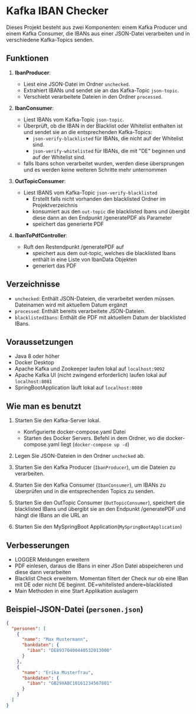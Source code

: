 # Kafka IBAN Checker

Dieses Projekt besteht aus zwei Komponenten: einem Kafka Producer und einem Kafka Consumer, die IBANs aus einer
JSON-Datei verarbeiten und in verschiedene Kafka-Topics senden.

## Funktionen

1. **IbanProducer**:
    - Liest eine JSON-Datei im Ordner `unchecked`.
    - Extrahiert IBANs und sendet sie an das Kafka-Topic `json-topic`.
    - Verschiebt verarbeitete Dateien in den Ordner `processed`.

2. **IbanConsumer**:
    - Liest IBANs vom Kafka-Topic `json-topic`.
    - Überprüft, ob die IBAN in der Blacklist oder Whitelist enthalten ist und sendet sie an die entsprechenden
      Kafka-Topics:
        - `json-verify-blacklisted` für IBANs, die nicht auf der Whitelist sind.
        - `json-verify-whitelisted` für IBANs, die mit "DE" beginnen und auf der Whitelist sind.
    - falls Ibans schon verarbeitet wurden, werden diese übersprungen und es werden keine weiteren Schritte mehr
      unternommen
3. **OutTopicConsumer**:
    - Liest IBANS vom Kafka-Topic `json-verify-blacklisted`
        - Erstellt falls nicht vorhanden den blacklisted Ordner im Projektverzeichnis
        - konsumiert aus den `out-topic` die blacklisted Ibans und übergibt diese dann an den Endpunkt /generatePDF als
          Parameter
        - speichert das generierte PDF

4. **IbanToPdfController**:
    - Ruft den Restendpunkt /generatePDF auf
        - speichert aus dem out-topic, welches die blacklisted Ibans enthält in eine Liste von IbanData Objekten
        - generiert das PDF

## Verzeichnisse

- `unchecked`: Enthält JSON-Dateien, die verarbeitet werden müssen. Dateinamen wird mit aktuellem Datum ergänzt
- `processed`: Enthält bereits verarbeitete JSON-Dateien.
- `blacklistedIbans`: Enthält die PDF mit aktuellem Datum der blacklisted IBans.

## Voraussetzungen

- Java 8 oder höher
- Docker Desktop
- Apache Kafka und Zookeeper laufen lokal auf `localhost:9092`
- Apache Kafka UI (nicht zwingend erforderlich) laufen lokal auf `localhost:8081`
- SpringBootApplication läuft lokal auf `localhost:8080`

## Wie man es benutzt

1. Starten Sie den Kafka-Server lokal.
    - Konfigurierte docker-compose.yaml Datei
    - Starten des Docker Servers. Befehl in dem Ordner, wo die docker-compose.yaml liegt (`docker-compose up -d`)

2. Legen Sie JSON-Dateien in den Ordner `unchecked` ab.
3. Starten Sie den Kafka Producer (`IbanProducer`), um die Dateien zu verarbeiten.
4. Starten Sie den Kafka Consumer (`IbanConsumer`), um IBANs zu überprüfen und in die entsprechenden Topics zu senden.
5. Starten Sie den OutTopic Consumer (`OutTopicConsumer`), speichert die blacklisted IBans und übergibt sie an den
   Endpunkt /generatePDF und hängt die IBans an die URL an
6. Starten Sie den MySpringBoot Application(`MySpringBootApplication`)

## Verbesserungen

- LOGGER Meldungen erweitern
- PDF einlesen, daraus die IBans in einer JSon Datei abspeicheren und diese dann verarbeiten
- Blacklist Check erweitern. Momentan filtert der Check nur ob eine IBan mit DE oder nicht DE beginnt. DE=whitelisted
  andere=blacklisted
- Main Methoden in eine Start Applikation auslagern

## Beispiel-JSON-Datei (`personen.json`)

```json
{
  "personen": [
    {
      "name": "Max Mustermann",
      "bankdaten": {
        "iban": "DE89370400440532013000"
      }
    },
    {
      "name": "Erika Musterfrau",
      "bankdaten": {
        "iban": "GB29XABC10161234567801"
      }
    }
  ]
}

